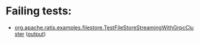 # Failing tests: 

 * [org.apache.ratis.examples.filestore.TestFileStoreStreamingWithGrpcCluster](ratis-examples/org.apache.ratis.examples.filestore.TestFileStoreStreamingWithGrpcCluster.txt) ([output](ratis-examples/org.apache.ratis.examples.filestore.TestFileStoreStreamingWithGrpcCluster-output.txt))

